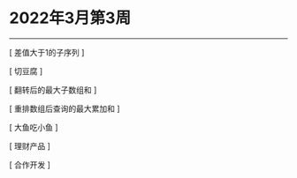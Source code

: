 # 2022年3月第3周

---

[ 差值大于1的子序列 ]

[ 切豆腐 ]

[ 翻转后的最大子数组和 ]

[ 重排数组后查询的最大累加和 ]

[ 大鱼吃小鱼 ]

[ 理财产品 ]

[ 合作开发 ]